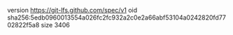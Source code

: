 version https://git-lfs.github.com/spec/v1
oid sha256:5edb0960013554a026fc2fc932a2c0e2a66abf53104a0242820fd7702822f5a8
size 3406
